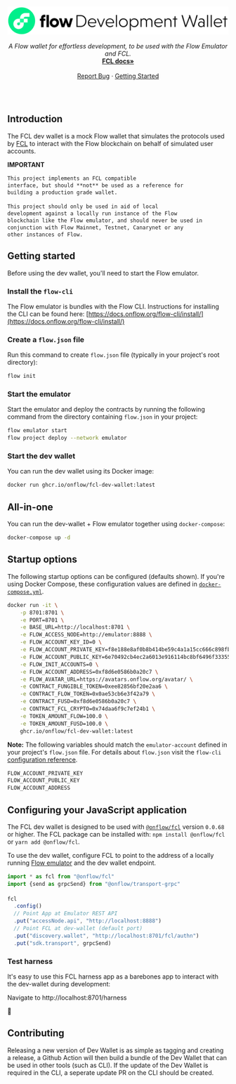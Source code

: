 <br />
<p align="center">
  <a href="">
    <img src="./banner.svg" alt="Logo" width="600" height="auto">
  </a>

  <p align="center">
    <i>A Flow wallet for effortless development, to be used with the Flow Emulator and FCL.</i>
    <br />
    <a href="https://docs.onflow.org/fcl/"><strong>FCL docs»</strong></a>
    <br />
    <br />
    <a href="https://github.com/boiseitguru/fcl-dev-wallet/issues">Report Bug</a>
    ·
    <a href="#getting-started">Getting Started</a>
  </p>
</p>
<br />
<br />

## Introduction

The FCL dev wallet is a mock Flow wallet that simulates the protocols used by [FCL](https://docs.onflow.org/fcl/) to interact with the Flow blockchain on behalf of simulated user accounts.

**IMPORTANT**

```
This project implements an FCL compatible
interface, but should **not** be used as a reference for
building a production grade wallet.

This project should only be used in aid of local
development against a locally run instance of the Flow
blockchain like the Flow emulator, and should never be used in
conjunction with Flow Mainnet, Testnet, Canarynet or any
other instances of Flow.
```

## Getting started

Before using the dev wallet, you'll need to start the Flow emulator.

### Install the `flow-cli`

The Flow emulator is bundles with the Flow CLI. Instructions for installing the CLI can be found here: [https://docs.onflow.org/flow-cli/install/](https://docs.onflow.org/flow-cli/install/)

### Create a `flow.json` file

Run this command to create `flow.json` file (typically in your project's root directory):

```sh
flow init
```

### Start the emulator

Start the emulator and deploy the contracts by running the following command from the directory containing `flow.json` in your project:

```sh
flow emulator start
flow project deploy --network emulator
```

### Start the dev wallet

You can run the dev wallet using its Docker image:

```sh
docker run ghcr.io/onflow/fcl-dev-wallet:latest
```

## All-in-one

You can run the dev-wallet + Flow emulator together using `docker-compose`:

```sh
docker-compose up -d
```

## Startup options

The following startup options can be configured (defaults shown). If you're using Docker Compose, these configuration values are defined in [`docker-compose.yml`](docker-compose.yml).

```sh
docker run -it \
    -p 8701:8701 \
    -e PORT=8701 \
    -e BASE_URL=http://localhost:8701 \
    -e FLOW_ACCESS_NODE=http://emulator:8888 \
    -e FLOW_ACCOUNT_KEY_ID=0 \
    -e FLOW_ACCOUNT_PRIVATE_KEY=f8e188e8af0b8b414be59c4a1a15cc666c898fb34d94156e9b51e18bfde754a5 \
    -e FLOW_ACCOUNT_PUBLIC_KEY=6e70492cb4ec2a6013e916114bc8bf6496f3335562f315e18b085c19da659bdfd88979a5904ae8bd9b4fd52a07fc759bad9551c04f289210784e7b08980516d2 \
    -e FLOW_INIT_ACCOUNTS=0 \
    -e FLOW_ACCOUNT_ADDRESS=0xf8d6e0586b0a20c7 \
    -e FLOW_AVATAR_URL=https://avatars.onflow.org/avatar/ \
    -e CONTRACT_FUNGIBLE_TOKEN=0xee82856bf20e2aa6 \
    -e CONTRACT_FLOW_TOKEN=0x0ae53cb6e3f42a79 \
    -e CONTRACT_FUSD=0xf8d6e0586b0a20c7 \
    -e CONTRACT_FCL_CRYPTO=0x74daa6f9c7ef24b1 \
    -e TOKEN_AMOUNT_FLOW=100.0 \
    -e TOKEN_AMOUNT_FUSD=100.0 \
    ghcr.io/onflow/fcl-dev-wallet:latest
```

**Note:** The following variables should match the `emulator-account` defined in your project's `flow.json` file.
For details about `flow.json` visit the `flow-cli` [configuration reference](https://docs.onflow.org/flow-cli/configuration/).

```sh
FLOW_ACCOUNT_PRIVATE_KEY
FLOW_ACCOUNT_PUBLIC_KEY
FLOW_ACCOUNT_ADDRESS
```

## Configuring your JavaScript application

The FCL dev wallet is designed to be used with [`@onflow/fcl`](https://github.com/onflow/flow-js-sdk) version `0.0.68` or higher. The FCL package can be installed with: `npm install @onflow/fcl` or `yarn add @onflow/fcl`.

To use the dev wallet, configure FCL to point to the address of a locally running [Flow emulator](#start-the-emulator) and the dev wallet endpoint.

```javascript
import * as fcl from "@onflow/fcl"
import {send as grpcSend} from "@onflow/transport-grpc"

fcl
  .config()
  // Point App at Emulator REST API
  .put("accessNode.api", "http://localhost:8888")
  // Point FCL at dev-wallet (default port)
  .put("discovery.wallet", "http://localhost:8701/fcl/authn")
  .put("sdk.transport", grpcSend)
```

### Test harness

It's easy to use this FCL harness app as a barebones
app to interact with the dev-wallet during development:

Navigate to http://localhost:8701/harness

🚀

## Contributing
Releasing a new version of Dev Wallet is as simple as tagging and creating a release, a Github Action will then build a bundle of the Dev Wallet that can be used in other tools (such as CLI). If the update of the Dev Wallet is required in the CLI, a seperate update PR on the CLI should be created.
 
